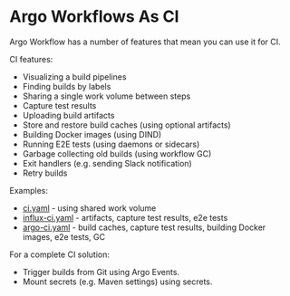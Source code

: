 # Argo Workflows As CI

Argo Workflow has a number of features that mean you can use it for CI.

CI features:

* Visualizing a build pipelines
* Finding builds by labels
* Sharing a single work volume between steps
* Capture test results
* Uploading build artifacts
* Store and restore build caches (using optional artifacts)
* Building Docker images (using DIND)
* Running E2E tests (using daemons or sidecars)
* Garbage collecting old builds (using workflow GC)
* Exit handlers (e.g. sending Slack notification)
* Retry builds 

Examples:

* [ci.yaml](../examples/ci.yaml) - using shared work volume
* [influx-ci.yaml](../examples/influxdb-ci.yaml) - artifacts, capture test results, e2e tests
* [argo-ci.yaml](../examples/argo-ci.yaml) - build caches, capture test results, building Docker images, e2e tests, GC


For a complete CI solution:

* Trigger builds from Git using Argo Events.
* Mount secrets (e.g. Maven settings) using secrets.